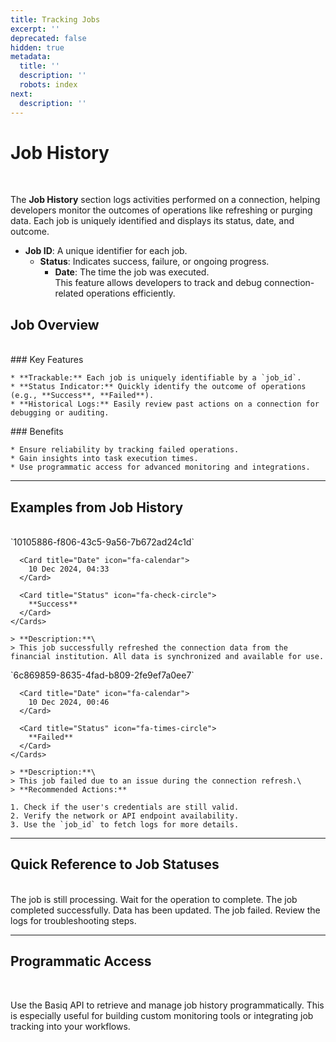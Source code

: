 ```yaml
---
title: Tracking Jobs
excerpt: ''
deprecated: false
hidden: true
metadata:
  title: ''
  description: ''
  robots: index
next:
  description: ''
---
```

# Job History

<br />

The **Job History** section logs activities performed on a connection, helping developers monitor the outcomes of operations like refreshing or purging data. Each job is uniquely identified and displays its status, date, and outcome.


* **Job ID**: A unique identifier for each job.
  * **Status**: Indicates success, failure, or ongoing progress.
    * **Date**: The time the job was executed.
      <br />
      This feature allows developers to track and debug connection-related operations efficiently.
      <br />

## Job Overview

<br />

<Columns layout="auto">
  <Column>
    ### Key Features

    * **Trackable:** Each job is uniquely identifiable by a `job_id`.
    * **Status Indicator:** Quickly identify the outcome of operations (e.g., **Success**, **Failed**).
    * **Historical Logs:** Easily review past actions on a connection for debugging or auditing.
  </Column>

  <Column>
    ### Benefits

    * Ensure reliability by tracking failed operations.
    * Gain insights into task execution times.
    * Use programmatic access for advanced monitoring and integrations.
  </Column>
</Columns>

***

## Examples from Job History

<br />

<Tabs>
  <Tab title="Successful Job">
    <Cards columns={2}>
      <Card title="Job ID" icon="fa-tag">
        `10105886-f806-43c5-9a56-7b672ad24c1d`
      </Card>

      <Card title="Date" icon="fa-calendar">
        10 Dec 2024, 04:33
      </Card>

      <Card title="Status" icon="fa-check-circle">
        **Success**
      </Card>
    </Cards>

    > **Description:**\
    > This job successfully refreshed the connection data from the financial institution. All data is synchronized and available for use.
  </Tab>

  <Tab title="Failed Job">
    <Cards columns={2}>
      <Card title="Job ID" icon="fa-tag">
        `6c869859-8635-4fad-b809-2fe9ef7a0ee7`
      </Card>

      <Card title="Date" icon="fa-calendar">
        10 Dec 2024, 00:46
      </Card>

      <Card title="Status" icon="fa-times-circle">
        **Failed**
      </Card>
    </Cards>

    > **Description:**\
    > This job failed due to an issue during the connection refresh.\
    > **Recommended Actions:**

    1. Check if the user's credentials are still valid.
    2. Verify the network or API endpoint availability.
    3. Use the `job_id` to fetch logs for more details.
  </Tab>
</Tabs>

***

## Quick Reference to Job Statuses

<br />

<Cards columns={3}>
  <Card title="Pending" icon="fa-clock">
    The job is still processing. Wait for the operation to complete.
  </Card>

  <Card title="Success" icon="fa-check-circle">
    The job completed successfully. Data has been updated.
  </Card>

  <Card title="Failed" icon="fa-times-circle">
    The job failed. Review the logs for troubleshooting steps.
  </Card>
</Cards>

***

## Programmatic Access

<br />

Use the Basiq API to retrieve and manage job history programmatically. This is especially useful for building custom monitoring tools or integrating job tracking into your workflows.

